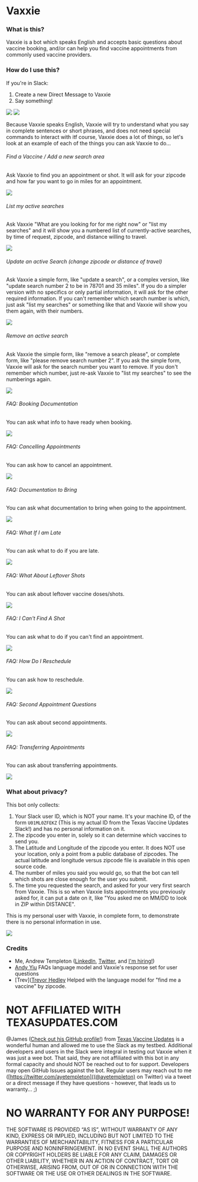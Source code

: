 

# Vaxxie


### What is this?

Vaxxie is a bot which speaks English and accepts basic questions about vaccine booking, and/or can help you find vaccine appointments from commonly used vaccine providers.


### How do I use this?

If you're in Slack:
1.  Create a new Direct Message to Vaxxie
2.  Say something!

![](./howto_images/001_OpenDirectMessage-B.png)
![](./howto_images/002_MessageVaxxie.png)

Because Vaxxie speaks English, Vaxxie will try to understand what you say in complete sentences or short phrases, and does not need special commands to interact with itf course, Vaxxie does a lot of things, so let's look at an example of each of the things you can ask Vaxxie to do...


###### Find a Vaccine / Add a new search area

Ask Vaxxie to find you an appointment or shot. It will ask for your zipcode and how far you want to go in miles for an appointment.

![](./howto_images/003_FindVaccine.png)

###### List my active searches

Ask Vaxxie "What are you looking for for me right now" or "list my searches" and it will show you a numbered list of currently-active searches, by time of request, zipcode, and distance willing to travel.

![](./howto_images/004_ListSearches.png)

###### Update an active Search (change zipcode or distance of travel)

Ask Vaxxie a simple form, like "update a search", or a complex version, like "update search number 2 to be in 78701 and 35 miles". If you do a simpler version with no specifics or only partial information, it will ask for the other required information. If you can't remember which search number is which, just ask "list my searches" or something like that and Vaxxie will show you them again, with their numbers.

![](./howto_images/006_UpdateSearch.png)


###### Remove an active search

Ask Vaxxie the simple form, like "remove a search please", or complete form, like "please remove search number 2". If you ask the simple form, Vaxxie will ask for the search number you want to remove. If you don't remember which number, just re-ask Vaxxie to "list my searches" to see the numberings again.

![](./howto_images/005_RemoveSearch.png)



###### FAQ: Booking Documentation

You can ask what info to have ready when booking.

![](./howto_images/007_BookingDocumentation.png)

###### FAQ: Cancelling Appointments

You can ask how to cancel an appointment.

![](./howto_images/008_HowDoICancel.png)

###### FAQ: Documentation to Bring

You can ask what documentation to bring when going to the appointment.

![](./howto_images/009_DocumentationToBring.png)

###### FAQ: What If I am Late

You can ask what to do if you are late.

![](./howto_images/010_WhatIfLate.png)

###### FAQ: What About Leftover Shots

You can ask about leftover vaccine doses/shots.

![](./howto_images/011_LeftoverDoses.png)

###### FAQ: I Can't Find A Shot

You can ask what to do if you can't find an appointment.

![](./howto_images/012_CantFindShot.png)

###### FAQ: How Do I Reschedule

You can ask how to reschedule.

![](./howto_images/013_Reschedule.png)

###### FAQ: Second Appointment Questions

You can ask about second appointments.

![](./howto_images/014_SecondAppointment.png)

###### FAQ: Transferring Appointments

You can ask about transferring appointments.

![](./howto_images/015_TransferringAppointments.png)



### What about privacy?

This bot only collects:
1.  Your Slack user ID, which is NOT your name. It's your machine ID, of the form `U01ML0ZFEKZ` (This is my actual ID from the Texas Vaccine Updates Slack!) and has no personal information on it.
2.  The zipcode you enter in, solely so it can determine which vaccines to send you.
3.  The Latitude and Longitude of the zipcode you enter. It does NOT use your location, only a point from a public database of zipcodes. The actual latitude and longitude versus zipcode file is available in this open source code.
4.  The number of miles you said you would go, so that the bot can tell which shots are close enough for the user you submit.
5.  The time you requested the search, and asked for your very first search from Vaxxie. This is so when Vaxxie lists appointments you previously asked for, it can put a date on it, like "You asked me on MM/DD to look in ZIP within DISTANCE".

This is my personal user with Vaxxie, in complete form, to demonstrate there is no personal information in use.

![](./howto_images/016_MyVaxxieUser.png)

### Credits

 - Me, Andrew Templeton ([LinkedIn](https://www.linkedin.com/in/andrew-templeton-22883a23/), [Twitter](https://twitter.com/ayetempleton), and [I'm hiring!](https://www.indeed.com/cmp/CSC-Generation/jobs))
 - [Andy Yiu](https://www.linkedin.com/in/andyyiu/) FAQs language model and Vaxxie's response set for user questions
 - [Trev]([Trevor Hedley](https://github.com/codeisafourletter) Helped with the language model for "find me a vaccine" by zipcode.


# NOT AFFILIATED WITH TEXASUPDATES.COM

@James ([Check out his GitHub profile!](https://github.com/jameskip)) from [Texas Vaccine Updates](https://general.texasupdates.com) is a wonderful human and allowed me to use the Slack as my testbed. Additional developers and users in the Slack were integral in testing out Vaxxie when it was just a wee bot. That said, they are not affiliated with this bot in any formal capacity and should NOT be reached out to for support. Developers may open GitHub Issues against the bot. Regular users may reach out to me ([https://twitter.com/ayetempleton]((@ayetempleton) on Twitter) via a tweet or a direct message if they have questions - however, that leads us to warranty... ;)


# NO WARRANTY FOR ANY PURPOSE!

THE SOFTWARE IS PROVIDED “AS IS”, WITHOUT WARRANTY OF ANY KIND, EXPRESS OR IMPLIED, INCLUDING BUT NOT LIMITED TO THE WARRANTIES OF MERCHANTABILITY, FITNESS FOR A PARTICULAR PURPOSE AND NONINFRINGEMENT. IN NO EVENT SHALL THE AUTHORS OR COPYRIGHT HOLDERS BE LIABLE FOR ANY CLAIM, DAMAGES OR OTHER LIABILITY, WHETHER IN AN ACTION OF CONTRACT, TORT OR OTHERWISE, ARISING FROM, OUT OF OR IN CONNECTION WITH THE SOFTWARE OR THE USE OR OTHER DEALINGS IN THE SOFTWARE.
